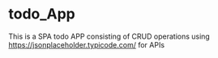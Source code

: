 # todo_App
This is a SPA todo APP consisting of CRUD operations using https://jsonplaceholder.typicode.com/ for APIs
